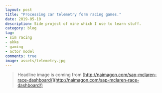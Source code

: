 ```yaml
---
layout: post
title: "Processing car telemetry form racing games."
date: 2019-05-10
description: Side project of mine which I use to learn stuff.
category: blog
tag:
- sim racing
- akka
- gaming
- actor model
comments: true
image: assets/telemetry.jpg
---
```


> Headline image is coming from [http://naimagon.com/sap-mclaren-race-dashboard/](http://naimagon.com/sap-mclaren-race-dashboard/)
